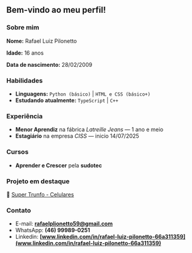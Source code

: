 ## Bem-vindo ao meu perfil!

### Sobre mim

**Nome:** Rafael Luiz Pilonetto

**Idade:** 16 anos

**Data de nascimento:** 28/02/2009

###  Habilidades

* **Linguagens:**
  `Python (básico)` | `HTML e CSS (básico+)`
* **Estudando atualmente:**
  `TypeScript` | `C++`



###  Experiência

*  **Menor Aprendiz** na fábrica *Latreille Jeans* — 1 ano e meio
*  **Estagiário** na empresa *CISS* — inicio 14/07/2025


###  Cursos

*  **Aprender e Crescer** pela **sudotec**

  
###  Projeto em destaque

🔗 [Super Trunfo - Celulares](https://rafaelluizpilonetto.github.io/Super-Trunfo/)



### Contato

* E-mail: **[rafaelplionetto59@gmail.com](rafaelplionetto59@gmail.com)**
* WhatsApp: **(46) 99989-0251**
* Linkedin: **[www.linkedin.com/in/rafael-luiz-pilonetto-66a311359](www.linkedin.com/in/rafael-luiz-pilonetto-66a311359)**

